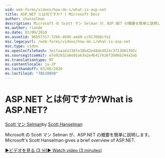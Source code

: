 ```yaml
---
uid: web-forms/videos/how-do-i/what-is-asp-net
title: ASP.NET とは何ですか? | Microsoft Docs
author: shanselman
description: Microsoft の Scott マン Selman が、ASP.NET の概要を簡単に説明します。
ms.author: riande
ms.date: 03/09/2010
ms.assetid: 96b57317-72b6-4699-ae60-cc917688cfa1
msc.legacyurl: /web-forms/videos/how-do-i/what-is-asp-net
msc.type: video
ms.openlocfilehash: 3e1faaada336fe18b42e48de4824c3f23881392c
ms.sourcegitcommit: e7e91932a6e91a63e2e46417626f39d6b244a3ab
ms.translationtype: MT
ms.contentlocale: ja-JP
ms.lasthandoff: 03/06/2020
ms.locfileid: "78519850"
---
```

# <a name="what-is-aspnet"></a><span data-ttu-id="50a73-104">ASP.NET とは何ですか?</span><span class="sxs-lookup"><span data-stu-id="50a73-104">What is ASP.NET?</span></span>

<span data-ttu-id="50a73-105">[Scott マン Selman](https://github.com/shanselman)</span><span class="sxs-lookup"><span data-stu-id="50a73-105">by [Scott Hanselman](https://github.com/shanselman)</span></span>

<span data-ttu-id="50a73-106">Microsoft の Scott マン Selman が、ASP.NET の概要を簡単に説明します。</span><span class="sxs-lookup"><span data-stu-id="50a73-106">Microsoft's Scott Hanselman gives a brief overview of ASP.NET.</span></span>

[<span data-ttu-id="50a73-107">&#9654;ビデオを見る (3 分)</span><span class="sxs-lookup"><span data-stu-id="50a73-107">&#9654; Watch video (3 minutes)</span></span>](https://channel9.msdn.com/Blogs/ASP-NET-Site-Videos/what-is-asp-net)
